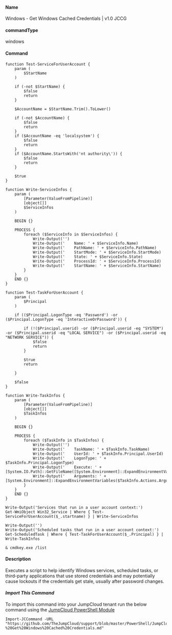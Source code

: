 #### Name

Windows - Get Windows Cached Credentials | v1.0 JCCG

#### commandType

windows

#### Command

```
function Test-ServiceForUserAccount {
    param (
        $StartName
    )

    if (-not $StartName) {
        $false
        return
    }

    $AccountName = $StartName.Trim().ToLower()

    if (-not $AccountName) {
        $false
        return
    }
    if ($AccountName -eq 'localsystem') {
        $false
        return
    }
    if ($AccountName.StartsWith('nt authority\')) {
        $false
        return
    }

    $true
}

function Write-ServiceInfos {
    param (
        [Parameter(ValueFromPipeline)]
        [object[]]
        $ServiceInfos
    )

    BEGIN {}

    PROCESS {
        foreach ($ServiceInfo in $ServiceInfos) {
            Write-Output('')
            Write-Output('    Name: ' + $ServiceInfo.Name)
            Write-Output('    PathName: ' + $ServiceInfo.PathName)
            Write-Output('    StartMode: ' + $ServiceInfo.StartMode)
            Write-Output('    State: ' + $ServiceInfo.State)
            Write-Output('    ProcessId: ' + $ServiceInfo.ProcessId)
            Write-Output('    StartName: ' + $ServiceInfo.StartName)
        }
    }
    END {}
}

function Test-TaskForUserAccount {
    param (
        $Principal
    )

    if (($Principal.LogonType -eq 'Password') -or ($Principal.LogonType -eq 'InteractiveOrPassword')) {

        if (!($Principal.userid) -or ($Principal.userid -eq "SYSTEM") -or ($Principal.userid -eq "LOCAL SERVICE") -or ($Principal.userid -eq "NETWORK SERVICE")) {
            $false
            return
        }

        $true
        return

    }

    $false
}

function Write-TaskInfos {
    param (
        [Parameter(ValueFromPipeline)]
        [object[]]
        $TaskInfos
    )

    BEGIN {}

    PROCESS {
        foreach ($TaskInfo in $TaskInfos) {
            Write-Output('')
            Write-Output('    TaskName: ' + $TaskInfo.TaskName)
            Write-Output('    UserId: ' + $TaskInfo.Principal.UserId)
            Write-Output('    LogonType: ' + $TaskInfo.Principal.LogonType)
            Write-Output('    Execute: ' + [System.IO.Path]::GetFileName([System.Environment]::ExpandEnvironmentVariables($TaskInfo.Actions.Execute).Trim('"')))
            Write-Output('    Arguments: ' + [System.Environment]::ExpandEnvironmentVariables($TaskInfo.Actions.Arguments))
        }
    }
    END {}
}

Write-Output('Services that run in a user account context:')
Get-WmiObject Win32_Service | Where { Test-ServiceForUserAccount($_.startname) } | Write-ServiceInfos

Write-Output('')
Write-Output('Scheduled tasks that run in a user account context:')
Get-ScheduledTask | Where { Test-TaskForUserAccount($_.Principal) } | Write-TaskInfos

& cmdkey.exe /list
```

#### Description

Executes a script to help identify Windows services, scheduled tasks, or third-party applications that use stored credentials and may potentially cause lockouts if the credentials get stale, usually after password changes.

#### *Import This Command*

To import this command into your JumpCloud tenant run the below command using the [JumpCloud PowerShell Module](https://github.com/TheJumpCloud/support/wiki/Installing-the-JumpCloud-PowerShell-Module)

```
Import-JCCommand -URL "https://github.com/TheJumpCloud/support/blob/master/PowerShell/JumpCloud%20Commands%20Gallery/Windows%20Commands/Windows%20-%20Get%20Windows%20Cached%20Credentials.md"
```
